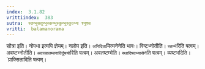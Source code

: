 ```yaml
---
index:  3.1.82
vrittiindex:  383
sutra:  स्तन्भुसतुन्भुस्कन्भुस्कुन्भुस्कुञ्भ्यः श्नुश्च
vritti:  balamanorama 
---
```


सौत्रा इति। नोपधा इत्यपि ज्ञेयम्। नलोप इति। `अनिदिता`मित्यनेनेति भावः। विष्टभ्नोतीति। `स्तन्भे`रिति षत्वम्। अवष्टभ्नोतीति। `अवच्चालम्बनाविर्दूययो`रिति षत्वम्। अवतष्टम्भेति। `स्थादिषवभ्यासेने`ति षत्वम्। व्यष्टभदिति। `प्राक्सितादिति षत्वम्। 

